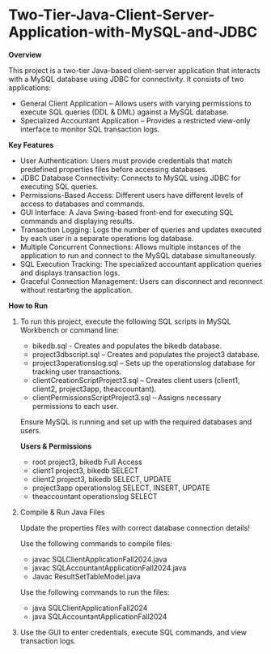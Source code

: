 # Two-Tier-Java-Client-Server-Application-with-MySQL-and-JDBC

**Overview**

This project is a two-tier Java-based client-server application that interacts with a MySQL database using JDBC for connectivity. It consists of two applications:

* General Client Application – Allows users with varying permissions to execute SQL queries (DDL & DML) against a MySQL database.  
* Specialized Accountant Application – Provides a restricted view-only interface to monitor SQL transaction logs.  

**Key Features**

* User Authentication: Users must provide credentials that match predefined properties files before accessing databases.  
* JDBC Database Connectivity: Connects to MySQL using JDBC for executing SQL queries.  
* Permissions-Based Access: Different users have different levels of access to databases and commands.  
* GUI Interface: A Java Swing-based front-end for executing SQL commands and displaying results.  
* Transaction Logging: Logs the number of queries and updates executed by each user in a separate operations log database.  
* Multiple Concurrent Connections: Allows multiple instances of the application to run and connect to the MySQL database simultaneously.  
* SQL Execution Tracking: The specialized accountant application queries and displays transaction logs.  
* Graceful Connection Management: Users can disconnect and reconnect without restarting the application.  

**How to Run**

1. To run this project, execute the following SQL scripts in MySQL Workbench or command line:

   * bikedb.sql - Creates and populates the bikedb database.  
   * project3dbscript.sql – Creates and populates the project3 database.  
   * project3operationslog.sql – Sets up the operationslog database for tracking user transactions.  
   * clientCreationScriptProject3.sql – Creates client users (client1, client2, project3app, theaccountant).  
   * clientPermissionsScriptProject3.sql – Assigns necessary permissions to each user.

   Ensure MySQL is running and set up with the required databases and users.

   **Users & Permissions**

   * root	project3, bikedb	Full Access  
   * client1	project3, bikedb	SELECT  
   * client2	project3, bikedb	SELECT, UPDATE  
   * project3app	operationslog	SELECT, INSERT, UPDATE  
   * theaccountant	operationslog	SELECT  

2. Compile & Run Java Files

   Update the properties files with correct database connection details!  

   Use the following commands to compile files:  

   * javac SQLClientApplicationFall2024.java  
   * javac SQLAccountantApplicationFall2024.java  
   * Javac ResultSetTableModel.java  

   Use the following commands to run the files:  

   * java SQLClientApplicationFall2024  
   * java SQLAccountantApplicationFall2024  

3. Use the GUI to enter credentials, execute SQL commands, and view transaction logs.
